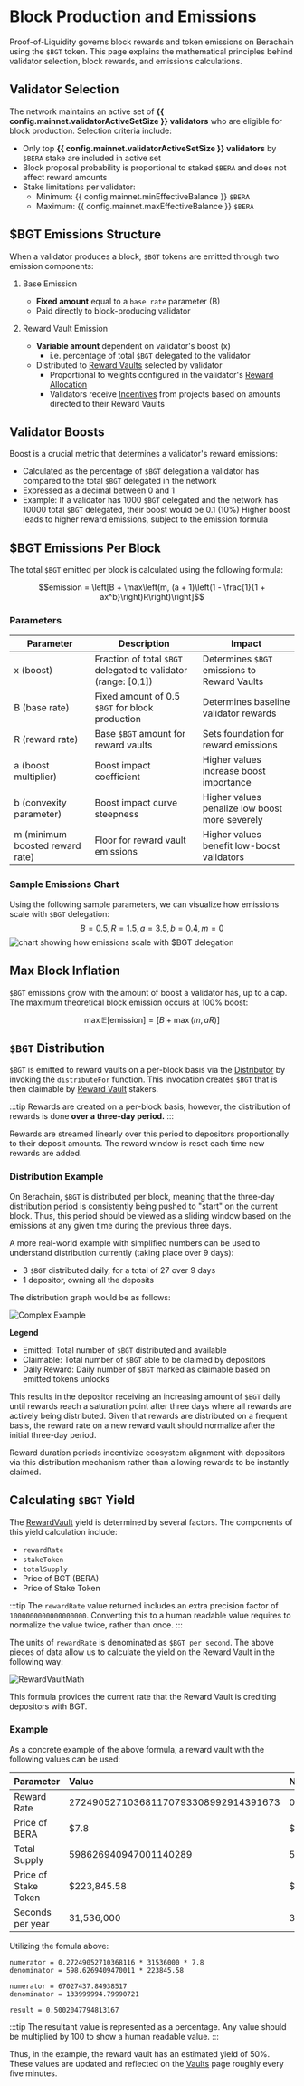 <script setup>
  import config from '@berachain/config/constants.json';
</script>

# Block Production and Emissions

Proof-of-Liquidity governs block rewards and token emissions on Berachain using the `$BGT` token. This page explains the mathematical principles behind validator selection, block rewards, and emissions calculations.

## Validator Selection

The network maintains an active set of **{{ config.mainnet.validatorActiveSetSize }} validators** who are eligible for block production. Selection criteria include:

- Only top **{{ config.mainnet.validatorActiveSetSize }} validators** by `$BERA` stake are included in active set
- Block proposal probability is proportional to staked `$BERA` and does not affect reward amounts
- Stake limitations per validator:
  - Minimum: {{ config.mainnet.minEffectiveBalance }} `$BERA`
  - Maximum: {{ config.mainnet.maxEffectiveBalance }} `$BERA`

## $BGT Emissions Structure

When a validator produces a block, `$BGT` tokens are emitted through two emission components:

1. Base Emission

   - **Fixed amount** equal to a `base rate` parameter (B)
   - Paid directly to block-producing validator

2. Reward Vault Emission

   - **Variable amount** dependent on validator's boost (x)
     - i.e. percentage of total `$BGT` delegated to the validator
   - Distributed to [Reward Vaults](/learn/pol/rewardvaults) selected by validator
     - Proportional to weights configured in the validator's [Reward Allocation](/nodes/guides/reward-allocation)
     - Validators receive [Incentives](/learn/pol/incentives) from projects based on amounts directed to their Reward Vaults

## Validator Boosts

Boost is a crucial metric that determines a validator's reward emissions:

- Calculated as the percentage of `$BGT` delegation a validator has compared to the total `$BGT` delegated in the network
- Expressed as a decimal between 0 and 1
- Example: If a validator has 1000 `$BGT` delegated and the network has 10000 total `$BGT` delegated, their boost would be 0.1 (10%)
  Higher boost leads to higher reward emissions, subject to the emission formula

## $BGT Emissions Per Block

The total `$BGT` emitted per block is calculated using the following formula:

$$emission = \left[B + \max\left(m, (a + 1)\left(1 - \frac{1}{1 + ax^b}\right)R\right)\right]$$

### Parameters

| Parameter                       | Description                                                    | Impact                                         |
| ------------------------------- | -------------------------------------------------------------- | ---------------------------------------------- |
| x (boost)                       | Fraction of total `$BGT` delegated to validator (range: [0,1]) | Determines `$BGT` emissions to Reward Vaults   |
| B (base rate)                   | Fixed amount of 0.5 `$BGT` for block production                | Determines baseline validator rewards          |
| R (reward rate)                 | Base `$BGT` amount for reward vaults                           | Sets foundation for reward emissions           |
| a (boost multiplier)            | Boost impact coefficient                                       | Higher values increase boost importance        |
| b (convexity parameter)         | Boost impact curve steepness                                   | Higher values penalize low boost more severely |
| m (minimum boosted reward rate) | Floor for reward vault emissions                               | Higher values benefit low-boost validators     |

### Sample Emissions Chart

Using the following sample parameters, we can visualize how emissions scale with `$BGT` delegation:
$$B = 0.5, R = 1.5, a = 3.5, b = 0.4, m = 0$$
![chart showing how emissions scale with `$BGT` delegation](/public/assets/updatedemission.png)

## Max Block Inflation

`$BGT` emissions grow with the amount of boost a validator has, up to a cap. The maximum theoretical block emission occurs at 100% boost:

$$\max \mathbb{E}[\text{emission}] = \left[B + \max(m, aR)\right]$$

## `$BGT` Distribution

`$BGT` is emitted to reward vaults on a per-block basis via the [Distributor](../../developers/contracts/distributor.md#distributefor) by invoking the `distributeFor` function.
This invocation creates `$BGT` that is then claimable by [Reward Vault](../pol/rewardvaults.md) stakers.

:::tip
Rewards are created on a per-block basis; however, the distribution of rewards is done **over a three-day period.**
:::

Rewards are streamed linearly over this period to depositors proportionally to their deposit amounts.
The reward window is reset each time new rewards are added.

### Distribution Example

On Berachain, `$BGT` is distributed per block, meaning that the three-day distribution period is consistently being pushed to "start" on the current block. Thus, this period should be viewed as a sliding window based on the emissions at any given time during the previous three days.

A more real-world example with simplified numbers can be used to understand distribution currently (taking place over 9 days):

- 3 `$BGT` distributed daily, for a total of 27 over 9 days
- 1 depositor, owning all the deposits

The distribution graph would be as follows:

![Complex Example](../../public/assets//complex-emission.png)

**Legend**

- Emitted: Total number of `$BGT` distributed and available
- Claimable: Total number of `$BGT` able to be claimed by depositors
- Daily Reward: Daily number of `$BGT` marked as claimable based on emitted tokens unlocks

This results in the depositor receiving an increasing amount of `$BGT` daily until rewards reach a saturation point after three days where all rewards are actively being distributed.
Given that rewards are distributed on a frequent basis, the reward rate on a new reward vault should normalize after the initial three-day period.

Reward duration periods incentivize ecosystem alignment with depositors via this distribution mechanism rather than allowing rewards to be instantly claimed.

## Calculating `$BGT` Yield

The [RewardVault](../../developers/contracts/reward-vault.md) yield is determined by several factors.
The components of this yield calculation include:

- `rewardRate`
- `stakeToken`
- `totalSupply`
- Price of BGT (BERA)
- Price of Stake Token

:::tip
The `rewardRate` value returned includes an extra precision factor of `1000000000000000000`.
Converting this to a human readable value requires to normalize the value twice, rather than once.
:::

The units of `rewardRate` is denominated as `$BGT per second`.
The above pieces of data allow us to calculate the yield on the Reward Vault in the following way:

![RewardVaultMath](../../public/assets/BGTYieldMath.png)

This formula provides the current rate that the Reward Vault is crediting depositors with BGT.

### Example

As a concrete example of the above formula, a reward vault with the following values can be used:

| Parameter            | Value                                | Normalized          |
| :------------------- | :----------------------------------- | :------------------ |
| Reward Rate          | 272490527103681170793308992914391673 | 0.27249052710368116 |
| Price of BERA        | $7.8                                 | $7.8                |
| Total Supply         | 598626940947001140289                | 598.6269409470011   |
| Price of Stake Token | $223,845.58                          | $223,845.58         |
| Seconds per year     | 31,536,000                           | 31,536,000          |

Utilizing the fomula above:

```
numerator = 0.27249052710368116 * 31536000 * 7.8
denominator = 598.6269409470011 * 223845.58

numerator = 67027437.84938517
denominator = 133999994.79990721

result = 0.5002047794813167
```

:::tip
The resultant value is represented as a percentage.
Any value should be multiplied by 100 to show a human readable value.
:::

Thus, in the example, the reward vault has an estimated yield of 50%.
These values are updated and reflected on the [Vaults](https://hub.berachain.com/vaults/) page roughly every five minutes.
